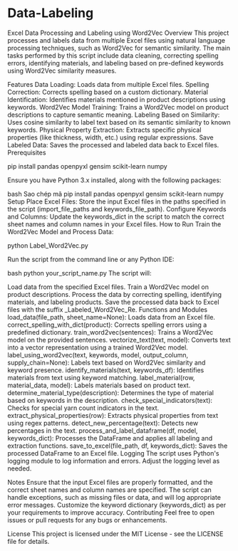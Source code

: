 # Data-Labeling
Excel Data Processing and Labeling using Word2Vec
Overview
This project processes and labels data from multiple Excel files using natural language processing techniques, such as Word2Vec for semantic similarity. The main tasks performed by this script include data cleaning, correcting spelling errors, identifying materials, and labeling based on pre-defined keywords using Word2Vec similarity measures.

Features
Data Loading: Loads data from multiple Excel files.
Spelling Correction: Corrects spelling based on a custom dictionary.
Material Identification: Identifies materials mentioned in product descriptions using keywords.
Word2Vec Model Training: Trains a Word2Vec model on product descriptions to capture semantic meaning.
Labeling Based on Similarity: Uses cosine similarity to label text based on its semantic similarity to known keywords.
Physical Property Extraction: Extracts specific physical properties (like thickness, width, etc.) using regular expressions.
Save Labeled Data: Saves the processed and labeled data back to Excel files.
Prerequisites

pip install pandas openpyxl gensim scikit-learn numpy

Ensure you have Python 3.x installed, along with the following packages:

bash
Sao chép mã
pip install pandas openpyxl gensim scikit-learn numpy
Setup
Place Excel Files: Store the input Excel files in the paths specified in the script (import_file_paths and keywords_file_path).
Configure Keywords and Columns: Update the keywords_dict in the script to match the correct sheet names and column names in your Excel files.
How to Run
Train the Word2Vec Model and Process Data:

python Label_Word2Vec.py

Run the script from the command line or any Python IDE:

bash
python your_script_name.py
The script will:

Load data from the specified Excel files.
Train a Word2Vec model on product descriptions.
Process the data by correcting spelling, identifying materials, and labeling products.
Save the processed data back to Excel files with the suffix _Labeled_Word2Vec_Re.
Functions and Modules
load_data(file_path, sheet_name=None): Loads data from an Excel file.
correct_spelling_with_dict(product): Corrects spelling errors using a predefined dictionary.
train_word2vec(sentences): Trains a Word2Vec model on the provided sentences.
vectorize_text(text, model): Converts text into a vector representation using a trained Word2Vec model.
label_using_word2vec(text, keywords, model, output_column, supply_chain=None): Labels text based on Word2Vec similarity and keyword presence.
identify_materials(text, keywords_df): Identifies materials from text using keyword matching.
label_material(row, material_data, model): Labels materials based on product text.
determine_material_type(description): Determines the type of material based on keywords in the description.
check_special_indicators(text): Checks for special yarn count indicators in the text.
extract_physical_properties(row): Extracts physical properties from text using regex patterns.
detect_new_percentage(text): Detects new percentages in the text.
process_and_label_dataframe(df, model, keywords_dict): Processes the DataFrame and applies all labeling and extraction functions.
save_to_excel(file_path, df, keywords_dict): Saves the processed DataFrame to an Excel file.
Logging
The script uses Python's logging module to log information and errors. Adjust the logging level as needed.

Notes
Ensure that the input Excel files are properly formatted, and the correct sheet names and column names are specified.
The script can handle exceptions, such as missing files or data, and will log appropriate error messages.
Customize the keyword dictionary (keywords_dict) as per your requirements to improve accuracy.
Contributing
Feel free to open issues or pull requests for any bugs or enhancements.

License
This project is licensed under the MIT License - see the LICENSE file for details.

